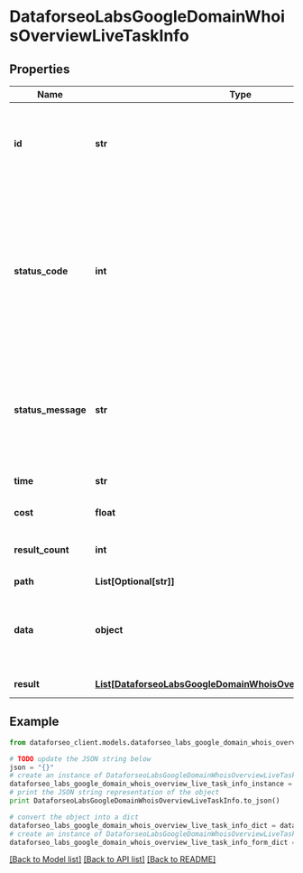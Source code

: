 # DataforseoLabsGoogleDomainWhoisOverviewLiveTaskInfo


## Properties

Name | Type | Description | Notes
------------ | ------------- | ------------- | -------------
**id** | **str** | task identifier unique task identifier in our system in the UUID format | [optional] 
**status_code** | **int** | status code of the task generated by DataForSEO, can be within the following range: 10000-60000 you can find the full list of the response codes here | [optional] 
**status_message** | **str** | informational message of the task you can find the full list of general informational messages here | [optional] 
**time** | **str** | execution time, seconds | [optional] 
**cost** | **float** | total tasks cost, USD | [optional] 
**result_count** | **int** | number of elements in the result array | [optional] 
**path** | **List[Optional[str]]** | URL path | [optional] 
**data** | **object** | contains the same parameters that you specified in the POST request | [optional] 
**result** | [**List[DataforseoLabsGoogleDomainWhoisOverviewLiveResultInfo]**](DataforseoLabsGoogleDomainWhoisOverviewLiveResultInfo.md) | array of results | [optional] 

## Example

```python
from dataforseo_client.models.dataforseo_labs_google_domain_whois_overview_live_task_info import DataforseoLabsGoogleDomainWhoisOverviewLiveTaskInfo

# TODO update the JSON string below
json = "{}"
# create an instance of DataforseoLabsGoogleDomainWhoisOverviewLiveTaskInfo from a JSON string
dataforseo_labs_google_domain_whois_overview_live_task_info_instance = DataforseoLabsGoogleDomainWhoisOverviewLiveTaskInfo.from_json(json)
# print the JSON string representation of the object
print DataforseoLabsGoogleDomainWhoisOverviewLiveTaskInfo.to_json()

# convert the object into a dict
dataforseo_labs_google_domain_whois_overview_live_task_info_dict = dataforseo_labs_google_domain_whois_overview_live_task_info_instance.to_dict()
# create an instance of DataforseoLabsGoogleDomainWhoisOverviewLiveTaskInfo from a dict
dataforseo_labs_google_domain_whois_overview_live_task_info_form_dict = dataforseo_labs_google_domain_whois_overview_live_task_info.from_dict(dataforseo_labs_google_domain_whois_overview_live_task_info_dict)
```
[[Back to Model list]](../README.md#documentation-for-models) [[Back to API list]](../README.md#documentation-for-api-endpoints) [[Back to README]](../README.md)


